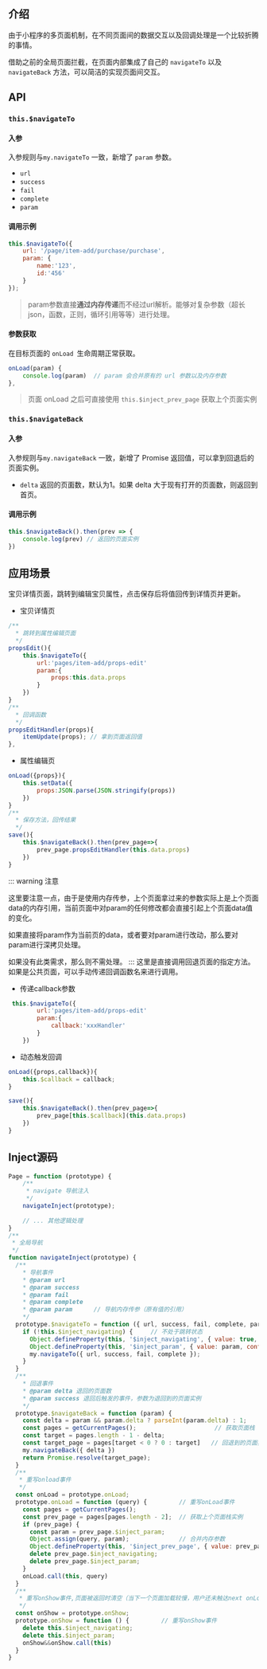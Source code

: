 ## 介绍
由于小程序的多页面机制，在不同页面间的数据交互以及回调处理是一个比较折腾的事情。

借助之前的全局页面拦截，在页面内部集成了自己的 `navigateTo` 以及 `navigateBack` 方法，可以简洁的实现页面间交互。
## API
### `this.$navigateTo`
#### 入参 
入参规则与`my.navigateTo` 一致，新增了 `param` 参数。
- `url`
- `success`
- `fail`
- `complete`
- `param`
#### 调用示例
```js
this.$navigateTo({
    url: '/page/item-add/purchase/purchase',
    param: {
        name:'123',
        id:'456'
    }
});
```
> param参数直接**通过内存传递**而不经过url解析。能够对复杂参数（超长json，函数，正则，循环引用等等）进行处理。

#### 参数获取
在目标页面的 `onLoad `生命周期正常获取。
```js
onLoad(param) {
    console.log(param)  // param 会合并原有的 url 参数以及内存参数
},
```
> 页面 onLoad 之后可直接使用 `this.$inject_prev_page` 获取上个页面实例

### `this.$navigateBack`
#### 入参
入参规则与`my.navigateBack` 一致，新增了 Promise 返回值，可以拿到回退后的页面实例。
- `delta` 返回的页面数，默认为1。如果 delta 大于现有打开的页面数，则返回到首页。

#### 调用示例
```js
this.$navigateBack().then(prev => {
    console.log(prev) // 返回的页面实例
})
```

## 应用场景
宝贝详情页面，跳转到编辑宝贝属性，点击保存后将值回传到详情页并更新。
- 宝贝详情页
```js
/**
  * 跳转到属性编辑页面
  */
propsEdit(){
    this.$navigateTo({
        url:'pages/item-add/props-edit'
        param:{
            props:this.data.props
        }
    })
}
/**
  * 回调函数
  */
propsEditHandler(props){
    itemUpdate(props); // 拿到页面返回值
},
```
- 属性编辑页
```js
onLoad({props}){
    this.setData({
        props:JSON.parse(JSON.stringify(props))
    })
}
/**
  * 保存方法，回传结果
  */
save(){
    this.$navigateBack().then(prev_page=>{
        prev_page.propsEditHandler(this.data.props)
    })
}
```
::: warning 注意

这里要注意一点，由于是使用内存传参，上个页面拿过来的参数实际上是上个页面data的内存引用，当前页面中对param的任何修改都会直接引起上个页面data值的变化。

如果直接将param作为当前页的data，或者要对param进行改动，那么要对param进行深拷贝处理。

如果没有此类需求，那么则不需处理。
:::
这里是直接调用回退页面的指定方法。如果是公共页面，可以手动传递回调函数名来进行调用。
- 传递callback参数
```js
 this.$navigateTo({
        url:'pages/item-add/props-edit'
        param:{
            callback:'xxxHandler'
        }
    })
```
- 动态触发回调
```js
onLoad({props,callback}){
    this.$callback = callback;
}

save(){
    this.$navigateBack().then(prev_page=>{
        prev_page[this.$callback](this.data.props)
    })
}
```

## Inject源码
```js
Page = function (prototype) {
    /**
     * navigate 导航注入
     */
    navigateInject(prototype);
    
    // ... 其他逻辑处理
}
/**
 * 全局导航
 */
function navigateInject(prototype) {
  /**
    * 导航事件
    * @param url
    * @param success
    * @param fail
    * @param complete
    * @param param      // 导航内存传参（原有值的引用）
    */
  prototype.$navigateTo = function ({ url, success, fail, complete, param }) {
    if (!this.$inject_navigating) {     // 不处于跳转状态
      Object.defineProperty(this, '$inject_navigating', { value: true, configurable: true });     // 置为跳转状态
      Object.defineProperty(this, '$inject_param', { value: param, configurable: true }); // 保存深拷贝参数
      my.navigateTo({ url, success, fail, complete });
    }
  }
  /**
    * 回退事件
    * @param delta 退回的页面数
    * @param success 退回后触发的事件，参数为退回到的页面实例
    */
  prototype.$navigateBack = function (param) {
    const delta = param && param.delta ? parseInt(param.delta) : 1;
    const pages = getCurrentPages();                      // 获取页面栈
    const target = pages.length - 1 - delta;
    const target_page = pages[target < 0 ? 0 : target]   // 回退到的页面实例
    my.navigateBack({ delta })
    return Promise.resolve(target_page);
  }
  /**
   * 重写onload事件
   */
  const onLoad = prototype.onLoad;
  prototype.onLoad = function (query) {         // 重写onLoad事件
    const pages = getCurrentPages();
    const prev_page = pages[pages.length - 2];  // 获取上个页面栈实例
    if (prev_page) {
      const param = prev_page.$inject_param;
      Object.assign(query, param);              // 合并内存参数
      Object.defineProperty(this, '$inject_prev_page', { value: prev_page }); // 缓存上个页面实例
      delete prev_page.$inject_navigating;
      delete prev_page.$inject_param;
    }
    onLoad.call(this, query)
  }
  /**
   * 重写onShow事件,页面被返回时清空（当下一个页面加载较慢，用户还未触达next onLoad就点击返回，执行清空操作）
   */
  const onShow = prototype.onShow;
  prototype.onShow = function () {         // 重写onShow事件
    delete this.$inject_navigating;
    delete this.$inject_param;
    onShow&&onShow.call(this)
  }
}
```


